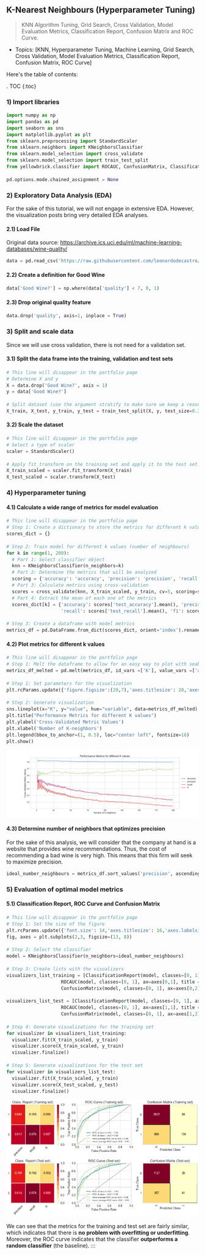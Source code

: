 
## K-Nearest Neighbours (Hyperparameter Tuning)

> KNN Algorithm Tuning, Grid Search, Cross Validation, Model Evaluation
> Metrics, Classification Report, Confusion Matrix and ROC Curve.

-   Topics: \[KNN, Hyperparameter Tuning, Machine Learning, Grid
    Search, Cross Validation, Model Evaluation Metrics, Classification
    Report, Confusion Matrix, ROC Curve\]

Here's the table of contents:

. TOC
{:toc}

### 1) Import libraries

``` python
import numpy as np
import pandas as pd
import seaborn as sns
import matplotlib.pyplot as plt
from sklearn.preprocessing import StandardScaler
from sklearn.neighbors import KNeighborsClassifier
from sklearn.model_selection import cross_validate
from sklearn.model_selection import train_test_split
from yellowbrick.classifier import ROCAUC, ConfusionMatrix, ClassificationReport

pd.options.mode.chained_assignment = None
```

### 2) Exploratory Data Analysis (EDA) 

For the sake of this tutorial, we will not engage in extensive EDA.
However, the visualization posts bring very detailed EDA analyses.

#### 2.1) Load File 

Original data source:
<https://archive.ics.uci.edu/ml/machine-learning-databases/wine-quality/>

``` python
data = pd.read_csv('https://raw.githubusercontent.com/leonardodecastro/data/main/winequality-white.csv')
```

#### 2.2) Create a definition for Good Wine 

``` python
data['Good Wine?'] = np.where(data['quality'] < 7, 0, 1)
```

#### 2.3) Drop original quality feature 

``` python
data.drop('quality', axis=1, inplace = True)
```

### 3) Split and scale data 

Since we will use cross validation, there is not need for a validation
set.

#### 3.1) Split the data frame into the training, validation and test sets 

``` python
# This line will disappear in the portfolio page
# Determine X and y
X = data.drop('Good Wine?', axis = 1)
y = data['Good Wine?']

# Split dataset (use the argument stratify to make sure we keep a reasonable number of both classes in the training and test sets)
X_train, X_test, y_train, y_test = train_test_split(X, y, test_size=0.3, random_state=42, stratify = y)
```

#### 3.2) Scale the dataset 

``` python
# This line will disappear in the portfolio page
# Select a type of scaler 
scaler = StandardScaler()

# Apply fit_transform on the training set and apply it to the test set
X_train_scaled = scaler.fit_transform(X_train)
X_test_scaled = scaler.transform(X_test)
```

### 4) Hyperparameter tuning 

#### 4.1) Calculate a wide range of metrics for model evaluation 

``` python
# This line will disappear in the portfolio page
# Step 1: Create a dictionary to store the metrics for different k values
scores_dict = {}

# Step 2: Train model for different k values (number of neighbours)
for k in range(1, 200):
  # Part 1: Select classifier object
  knn = KNeighborsClassifier(n_neighbors=k)
  # Part 2: Determine the metrics that will be analyzed
  scoring = {'accuracy': 'accuracy', 'precision': 'precision', 'recall': 'recall', 'f1': 'f1'}
  # Part 3: Calculate metrics using cross-validation
  scores = cross_validate(knn, X_train_scaled, y_train, cv=5, scoring=scoring)
  # Part 4: Extract the mean of each one of the metrics
  scores_dict[k] = {'accuracy': scores['test_accuracy'].mean(), 'precision': scores['test_precision'].mean(),
                    'recall': scores['test_recall'].mean(), 'f1': scores['test_f1'].mean()}

# Step 3: Create a dataframe with model metrics
metrics_df = pd.DataFrame.from_dict(scores_dict, orient='index').rename_axis('K').reset_index()
```

#### 4.2) Plot metrics for different k values 

``` python
# This line will disappear in the portfolio page
# Step 1: Melt the dataframe to allow for an easy way to plot with seaborn
metrics_df_melted = pd.melt(metrics_df, id_vars =['K'], value_vars =['accuracy', 'precision','recall', 'f1'])

# Step 1: Set parameters for the visualization
plt.rcParams.update({'figure.figsize':(20,7),'axes.titlesize': 20,'axes.labelsize': 16,'xtick.labelsize': 14,'ytick.labelsize': 14})

# Step 2: Generate visualization
sns.lineplot(x="K", y="value", hue="variable", data=metrics_df_melted)
plt.title("Performance Metrics for different K values")
plt.ylabel('Cross-Validated Metric Values')
plt.xlabel('Number of K-neighbors')
plt.legend(bbox_to_anchor=(1, 0.5), loc="center left", fontsize=16)
plt.show()
```

![](/images/knn_1.png)

#### 4.3) Determine number of neighbors that optimizes precision 

For the sake of this analysis, we will consider that the company at hand
is a website that provides wine recommendations. Thus, the cost of
recommending a bad wine is very high. This means that this firm will
seek to maximize precision.

``` python
ideal_number_neighbours = metrics_df.sort_values('precision', ascending = False)['K'].to_list()[0]
```

### 5) Evaluation of optimal model metrics 

#### 5.1) Classification Report, ROC Curve and Confusion Matrix 

``` python
# This line will disappear in the portfolio page
# Step 1: Set the size of the figure
plt.rcParams.update({'font.size': 14,'axes.titlesize': 16,'axes.labelsize': 14,'xtick.labelsize': 14,'ytick.labelsize': 14})
fig, axes = plt.subplots(2,3, figsize=(13, 8))

# Step 2: Select the classifier
model = KNeighborsClassifier(n_neighbors=ideal_number_neighbours)

# Step 3: Create lists with the visualizers
visualizers_list_training = [ClassificationReport(model, classes=[0, 1], ax=axes[0,0], title = "Class. Report (Training set)"),
                    ROCAUC(model, classes=[0, 1], ax=axes[0,1], title = "ROC Curve (Training set)"),
                    ConfusionMatrix(model, classes=[0, 1], ax=axes[0,2], title = "Confusion Matrix (Training set)")]

visualizers_list_test = [ClassificationReport(model, classes=[0, 1], ax=axes[1,0], title = "Class. Report (Test set)"),
                    ROCAUC(model, classes=[0, 1], ax=axes[1,1], title = "ROC Curve (Test set)"),
                    ConfusionMatrix(model, classes=[0, 1], ax=axes[1,2], title = "Confusion Matrix (Test set)")]

# Step 4: Generate visualizations for the training set
for visualizer in visualizers_list_training:
  visualizer.fit(X_train_scaled, y_train)                                # Fit the training data to the visualizer
  visualizer.score(X_train_scaled, y_train)                              # Evaluate the model on the training data
  visualizer.finalize()

# Step 5: Generate visualizations for the test set
for visualizer in visualizers_list_test:
  visualizer.fit(X_train_scaled, y_train)                                # Fit the training data to the visualizer
  visualizer.score(X_test_scaled, y_test)                              # Evaluate the model on the test data
  visualizer.finalize()
```

![](/images/knn_2.png)


We can see that the metrics for the training and test set are fairly
similar, which indicates that there is **no problem with overfitting or
underfitting**. Moreover, the ROC curve indicates that the classifier
**outperforms a random classifier** (the baseline).
:::
